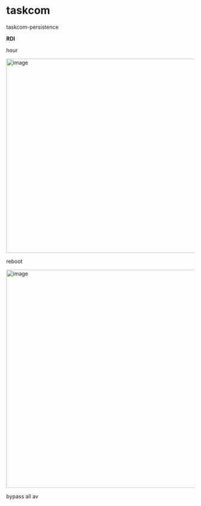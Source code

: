 # taskcom
taskcom-persistence


**RDI**



hour


<img width="519" alt="image" src="https://github.com/Justice-Wayne/taskcom/assets/88639842/5ee10103-801f-41c5-a9e9-fadb94af7956">


reboot

<img width="583" alt="image" src="https://github.com/Justice-Wayne/taskcom/assets/88639842/fe9e50f0-d18d-4200-a485-e1dd0b3fd473">







bypass all av 






